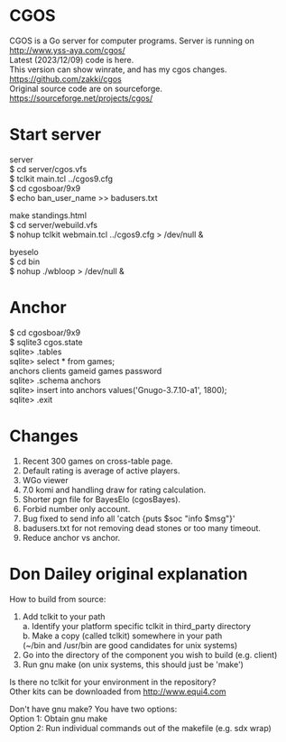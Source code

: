 # CGOS
CGOS is a Go server for computer programs.
Server is running on  
<http://www.yss-aya.com/cgos/>  
Latest (2023/12/09) code is here.  
This version can show winrate, and has my cgos changes.  
<https://github.com/zakki/cgos>  
Original source code are on sourceforge.  
<https://sourceforge.net/projects/cgos/>

# Start server
server  
$ cd server/cgos.vfs  
$ tclkit main.tcl ../cgos9.cfg  
$ cd cgosboar/9x9  
$ echo ban_user_name >> badusers.txt

make standings.html  
$ cd server/webuild.vfs  
$ nohup tclkit webmain.tcl ../cgos9.cfg > /dev/null &

byeselo  
$ cd bin  
$ nohup ./wbloop > /dev/null &

# Anchor
$ cd cgosboar/9x9  
$ sqlite3 cgos.state  
sqlite> .tables  
sqlite> select * from games;  
anchors   clients   gameid    games     password  
sqlite> .schema anchors  
sqlite> insert into anchors values('Gnugo-3.7.10-a1', 1800);  
sqlite> .exit

# Changes
1. Recent 300 games on cross-table page.  
2. Default rating is average of active players.  
3. WGo viewer  
4. 7.0 komi and handling draw for rating calculation.  
5. Shorter pgn file for BayesElo (cgosBayes).  
6. Forbid number only account.  
7. Bug fixed to send info all 'catch {puts $soc "info $msg"}'  
8. badusers.txt for not removing dead stones or too many timeout.  
9. Reduce anchor vs anchor.

# Don Dailey original explanation
How to build from source:  
1. Add tclkit to your path  
  a. Identify your platform specific tclkit in third_party directory  
  b. Make a copy (called tclkit) somewhere in your path  
     (~/bin and /usr/bin are good candidates for unix systems)  
2. Go into the directory of the component you wish to build (e.g. client)
3. Run gnu make (on unix systems, this should just be 'make')

Is there no tclkit for your environment in the repository?  
Other kits can be downloaded from  http://www.equi4.com

Don't have gnu make?  You have two options:  
Option 1: Obtain gnu make  
Option 2: Run individual commands out of the makefile (e.g. sdx wrap)
